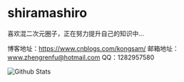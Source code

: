 # shiramashiro
喜欢混二次元圈子，正在努力提升自己的知识中...

博客地址：https://www.cnblogs.com/kongsam/
邮箱地址：www.zhengrenfu@hotmail.com
QQ：1282957580

![Github Stats](https://github-readme-stats.vercel.app/api?username=kong-sa&show_icons=true)
